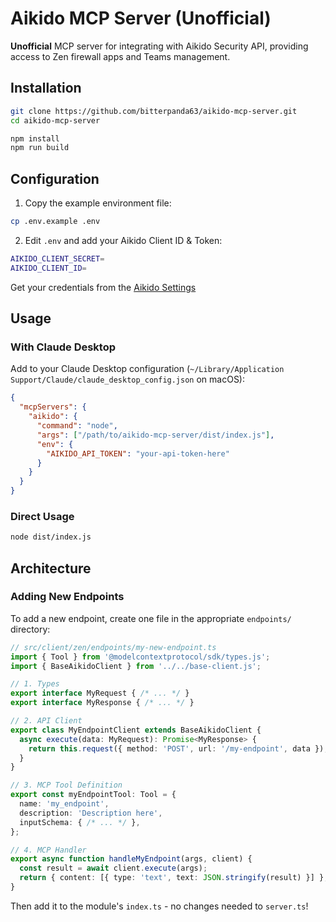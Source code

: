 # Aikido MCP Server (Unofficial)

**Unofficial** MCP server for integrating with Aikido Security API, providing access to Zen firewall apps and Teams management.

## Installation

```bash
git clone https://github.com/bitterpanda63/aikido-mcp-server.git
cd aikido-mcp-server
```

```bash
npm install
npm run build
```

## Configuration

1. Copy the example environment file:
```bash
cp .env.example .env
```

2. Edit `.env` and add your Aikido Client ID & Token:
```bash
AIKIDO_CLIENT_SECRET=
AIKIDO_CLIENT_ID=
```

Get your credentials from the [Aikido Settings](https://app.aikido.dev/settings/integrations/api/aikido/rest)

## Usage

### With Claude Desktop

Add to your Claude Desktop configuration (`~/Library/Application Support/Claude/claude_desktop_config.json` on macOS):

```json
{
  "mcpServers": {
    "aikido": {
      "command": "node",
      "args": ["/path/to/aikido-mcp-server/dist/index.js"],
      "env": {
        "AIKIDO_API_TOKEN": "your-api-token-here"
      }
    }
  }
}
```

### Direct Usage

```bash
node dist/index.js
```

## Architecture

### Adding New Endpoints

To add a new endpoint, create one file in the appropriate `endpoints/` directory:

```typescript
// src/client/zen/endpoints/my-new-endpoint.ts
import { Tool } from '@modelcontextprotocol/sdk/types.js';
import { BaseAikidoClient } from '../../base-client.js';

// 1. Types
export interface MyRequest { /* ... */ }
export interface MyResponse { /* ... */ }

// 2. API Client
export class MyEndpointClient extends BaseAikidoClient {
  async execute(data: MyRequest): Promise<MyResponse> {
    return this.request({ method: 'POST', url: '/my-endpoint', data });
  }
}

// 3. MCP Tool Definition
export const myEndpointTool: Tool = {
  name: 'my_endpoint',
  description: 'Description here',
  inputSchema: { /* ... */ },
};

// 4. MCP Handler
export async function handleMyEndpoint(args, client) {
  const result = await client.execute(args);
  return { content: [{ type: 'text', text: JSON.stringify(result) }] };
}
```

Then add it to the module's `index.ts` - no changes needed to `server.ts`!
